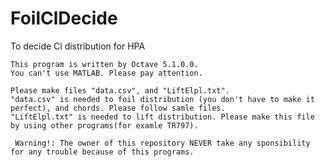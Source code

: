 # FoilClDecide
To decide Cl distribution for HPA

    This program is written by Octave 5.1.0.0.
    You can't use MATLAB. Please pay attention.

    Please make files "data.csv", and "LiftElpl.txt".
    "data.csv" is needed to foil distribution (you don't have to make it perfect), and chords. Please follow samle files. 
    "LiftElpl.txt" is needed to lift distribution. Please make this file by using other programs(for examle TR797).
    
     Warning!: The owner of this repository NEVER take any sponsibility for any trouble because of this programs.